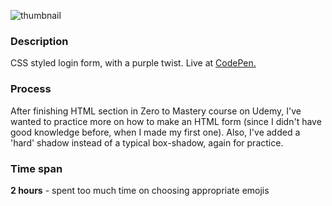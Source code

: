![thumbnail](https://github.com/ann-dev/codepen-projects/blob/master/c06-triangles/thumbnail.png "Triangle Challenge")
### Description
CSS styled login form, with a purple twist. Live at [CodePen.](https://codepen.io/merkund/pen/jdBjYO)

### Process
After finishing HTML section in Zero to Mastery course on Udemy, I've wanted to practice more on how to make an HTML form (since I didn't have good knowledge before, when I made my first one). Also, I've added a 'hard' shadow instead of a typical box-shadow, again for practice. 

### Time span
**2 hours** - spent too much time on choosing appropriate emojis
